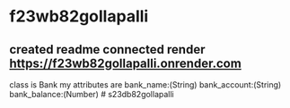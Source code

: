 # f23wb82gollapalli
created readme
connected render https://f23wb82gollapalli.onrender.com
-------
class is Bank 
my attributes are bank_name:(String) bank_account:(String) bank_balance:(Number)
#   s 2 3 d b 8 2 g o l l a p a l l i 
 
 
